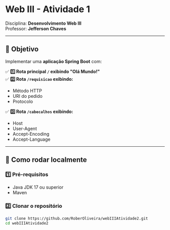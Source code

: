 # Web III - Atividade 1

Disciplina: **Desenvolvimento Web III**  
Professor: **Jefferson Chaves**

---

## 🎯 Objetivo

Implementar uma **aplicação Spring Boot** com:

✅ **1️⃣ Rota principal `/` exibindo "Olá Mundo!"**  
✅ **2️⃣ Rota `/requisicao` exibindo:**
- Método HTTP
- URI do pedido
- Protocolo

✅ **3️⃣ Rota `/cabecalhos` exibindo:**
- Host
- User-Agent
- Accept-Encoding
- Accept-Language

---

## 🚀 Como rodar localmente

### 1️⃣ Pré-requisitos

- Java JDK 17 ou superior
- Maven

### 2️⃣ Clonar o repositório

```bash
git clone https://github.com/RoberOliveira/webIIIAtividade2.git
cd webIIIAtividade2
